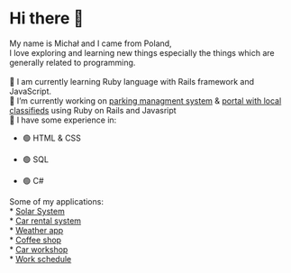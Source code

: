 # Hi there 👋 
  My name is Michał and I came from Poland, \
  I love exploring and learning new things especially the things which are generally related to programming. \
   \
 🌱 I am currently learning Ruby language with Rails framework and JavaScript. \
 🔭 I’m currently working on [parking managment system](https://github.com/Michal0002/Parking-management-system) & [portal with local classifieds](https://github.com/Michal0002/Classifieds-portal) using Ruby on Rails and Javasript \
 🧩 I have some experience in:
* 🟢 HTML & CSS 

* 🟢 SQL
	
* 🟢 C#


Some of my applications:\
	* [Solar System](https://www.manticore.uni.lodz.pl/~mkasperk/) \
	* [Car rental system](https://github.com/Michal0002/SQL-car-rental-system) \
	* [Weather app](https://github.com/Michal0002/WeatherApp) \
	* [Coffee shop](https://github.com/Michal0002/Csharp-coffee-shop) \
	* [Car workshop](https://github.com/Michal0002/Csharp-car-workshop) \
	* [Work schedule](https://github.com/Michal0002/Csharp-work-schedule) 
